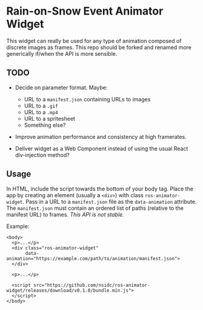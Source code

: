 # Rain-on-Snow Event Animator Widget

This widget can really be used for any type of animation composed of discrete
images as frames. This repo should be forked and renamed more generically
if/when the API is more sensible.


## TODO

- Decide on parameter format. Maybe:
  - URL to a `manifest.json` containing URLs to images
  - URL to a `.gif`
  - URL to a `.mp4`
  - URL to a spritesheet
  - Something else?

- Improve animation performance and consistency at high framerates.

- Deliver widget as a Web Component instead of using the usual React
  div-injection method?


## Usage

In HTML, include the script towards the bottom of your body tag. Place the app
by creating an element (usually a `<div>`) with class `ros-animator-widget`.
Pass in a URL to a `manifest.json` file as the `data-animation` attribute. The
`manifest.json` must contain an ordered list of paths (relative to the manifest
URL) to frames. *This API is not stable.*

Example:

```
<body>
  <p>...</p>
  <div class="ros-animator-widget"
       data-animation="https://example.com/path/to/animation/manifest.json">
  </div>

  <p>...</p>

  <script src="https://github.com/nsidc/ros-animator-widget/releases/download/v0.1.0/bundle.min.js">
  </script>
</body>
```
